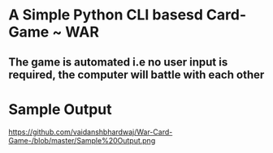 # A Simple Python CLI basesd Card-Game ~ WAR
## The game is automated i.e no user input is required, the computer will battle with each other

# Sample Output
https://github.com/vaidanshbhardwaj/War-Card-Game-/blob/master/Sample%20Output.png
